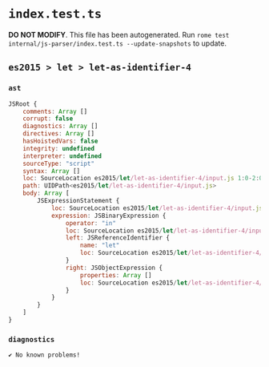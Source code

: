 # `index.test.ts`

**DO NOT MODIFY**. This file has been autogenerated. Run `rome test internal/js-parser/index.test.ts --update-snapshots` to update.

## `es2015 > let > let-as-identifier-4`

### `ast`

```javascript
JSRoot {
	comments: Array []
	corrupt: false
	diagnostics: Array []
	directives: Array []
	hasHoistedVars: false
	integrity: undefined
	interpreter: undefined
	sourceType: "script"
	syntax: Array []
	loc: SourceLocation es2015/let/let-as-identifier-4/input.js 1:0-2:0
	path: UIDPath<es2015/let/let-as-identifier-4/input.js>
	body: Array [
		JSExpressionStatement {
			loc: SourceLocation es2015/let/let-as-identifier-4/input.js 1:0-1:9
			expression: JSBinaryExpression {
				operator: "in"
				loc: SourceLocation es2015/let/let-as-identifier-4/input.js 1:0-1:9
				left: JSReferenceIdentifier {
					name: "let"
					loc: SourceLocation es2015/let/let-as-identifier-4/input.js 1:0-1:3 (let)
				}
				right: JSObjectExpression {
					properties: Array []
					loc: SourceLocation es2015/let/let-as-identifier-4/input.js 1:7-1:9
				}
			}
		}
	]
}
```

### `diagnostics`

```
✔ No known problems!

```
